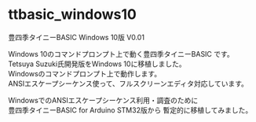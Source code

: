# ttbasic_windows10
豊四季タイニーBASIC Windows 10版 V0.01

Windows 10のコマンドプロンプト上で動く豊四季タイニーBASIC です。  
Tetsuya Suzuki氏開発版をWindows 10に移植しました。  
Windowsのコマンドプロンプト上で動作します。  
ANSIエスケープシーケンス使って、フルスクリーンエディタ対応しています。  

WindowsでのANSIエスケープシーケンス利用・調査のために  
豊四季タイニーBASIC for Arduino STM32版から
暫定的に移植してみました。
